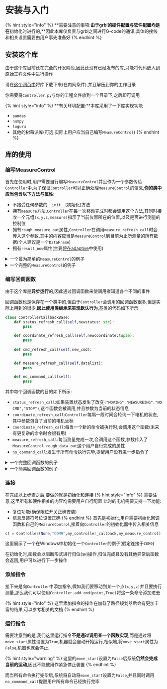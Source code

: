 # 安装与入门

{% hint style="info" %}
**需要注意的事项:**由于grbl的硬件配置与软件配置均是在**初始化时进行的,**因此本库仅负责与grbl之间进行G-code的通讯,具体的接线和相关设置需要由用户事先准备好
{% endhint %}

## 安装这个库

由于这个库目前还在完全的开发阶段,因此还没有已经发布的库,只能将代码嵌入到原始工程文件中进行操作

请在[这个网页中](http://10.92.1.90:7654/117lab/fdurop\_3D\_mag/raspcode/-/tree/test\_branch)将库下载下来(在内网条件),并且解压到你的工作目录

你需要将`Controller.py`与你的工程文件放到一个目录下,之后即可调用

{% hint style="info" %}
**有关环境配置:**本库采用了一下库实现功能

* `pandas`
* `numpy`
* `loguru`
* 其他的树莓派库(可选,实际上用户应当自己编写`MeasureControl`)
{% endhint %}

## 库的使用

### 编写MeasureControl

首先在使用时,用户需要自行编写`MeasureControl`并且作为一个参数传给`Controller`中,为了保证`Controller`可以正确处理`MeasureControl`的信息,**你的类中应当包含以下方法与属性**:

* 不接受任何参数的`__init__`(初始化)方法
* 拥有`measure`方法,`Controller`在每一次移动完成时都会调用这个方法,其同时接收一个元组`(x,y,z,measure)`指示了当前仪器所在的位置,以及是否进行测量的控制位
* 拥有`rough_measure_out`属性,`Controller`在调用`measure_refresh_call`时会传入这个参数,其中的内容应当是`MeasureControl`到目前为止所测量的所有数据(个人建议是一个`DataFrame`)
* 拥有`result_now`属性(主要[将在adaptive](an-zhuang-yu-ru-men.md#shi-yong-adaptive)中使用)

<details>

<summary>一个最为简单的<code>MeasureControl</code>的例子</summary>

这个例子中的`MeasureControl`什么也干不了,不过是一个展示最基本要求的好例子,或者如果你**希望不进行任何的测量操作**,也是可行的选择

```python
class MeasureControl:
    def __init__(self)->None:
        self.rough_measure_out=0
        self.result_now=0
    def measure(self,cmd_input)->None:
        pass
```

</details>

<details>

<summary>一个完整的<code>MeasureControl</code>的例子</summary>

以下代码来自于我为磁场传感器编写的代码,比较复杂,但是基本展示了所有`MeasureControl`应当实现的功能

```python
import qmc5883l as qmc
import adafruit_mlx90393 as mlx
import board
import time
import numpy as np
import pandas as pd
from loguru import logger

class MeasureControl:
    def __init__(self) -> None:
        logger.info("Trying to connect to the measure device!")
        self.init()
        
    def init(self):
        i2c=board.I2C()
        self.i2c=i2c
        self.mlx=mlx.MLX90393(i2c,0x18,oversampling=mlx.OSR_3)#*将过采样率提高
        self.qmc=qmc.QMC5883L(i2c)
        #*这里还缺一个激活TMAG的
        self.qmc.field_range=qmc.FIELDRANGE_8G
        self.qmc.oversample=qmc.OVERSAMPLE_512
        self.qmc.mode_control=qmc.MODE_CONTINUOUS#*开启QMC
        self.mlx.oversampling=mlx.OSR_3#*将过采样率开高
        logger.info("Measure device connected!")
        self.device_table=[
            [500,(0,0),lambda:self.mlx_measure(mlx.RESOLUTION_17,mlx.GAIN_5X),"MLX 500Gs"],     #*格式:[量程,坐标偏移,操作命令,名称]
            [250,(0,0),lambda:self.mlx_measure(mlx.RESOLUTION_17,mlx.GAIN_2_5X),"MLX 250Gs"],      
            [50,(0,0),lambda:self.mlx_measure(mlx.RESOLUTION_16,mlx.GAIN_1X),"MLX 50Gs"],
            [8,(8.001,0.41),lambda:self.qmc_measure(qmc.FIELDRANGE_8G),"QMC 8G"],#TODO 检查QMC芯片的偏移坐标
            [2,(8.001,0.41),lambda:self.qmc_measure(qmc.FIELDRANGE_2G),"QMC 2G"]      
        ]
        self.rough_measure_out=pd.DataFrame()
        
        
    def mlx_measure(self,res,gain):
        self.mlx.resolution_x=res
        self.mlx.resolution_y=res
        self.mlx.resolution_z=res
        self.mlx.gain=gain
        t=self.mlx.magnetic#*读走一次数据
        # time.sleep(0.1)
        x,y,z=self.mlx.magnetic#TODO在这里不考虑多次采样与误差了,未来会考虑
        return y/100,x/100,z/100#!输出单位uT,转换为Gs
    
    def mlx_multimeasure(self,f):
        num=10
        m_data=[]
        for i in range(num):
            m_data.append(self.safe_measure(f))
        data_array=np.array(m_data)
        xmean=data_array[:,0].mean()
        ymean=data_array[:,1].mean()
        zmean=data_array[:,2].mean()
        xerr=data_array[:,0].std()/np.sqrt(num-1)
        yerr=data_array[:,1].std()/np.sqrt(num-1)
        zerr=data_array[:,2].std()/np.sqrt(num-1)
        return xmean,xerr,ymean,yerr,zmean,zerr

    def qmc_measure(self,range):#!需要对x轴和y轴旋转
        self.qmc.field_range=range
        t=self.qmc.magnetic
        time.sleep(0.2)
        x,y,z=self.qmc.magnetic#!x,y调换
        return x,-y,z
    
    def safe_measure(self,measure_func):#!此处定义了如果出现错误之后重新加载
        retry_max=5#!此处为最大重试次数
        retry_now=0
        while True:
            try:
                if retry_now>0:
                    self.init()
                    time.sleep(0.2)
                data=measure_func()
                break
            except:
                retry_now+=1
                if retry_now>retry_max:
                    logger.error("Maximum number of retries reached. Exiting!")
                    raise
                else:
                    self.i2c.deinit()
                    logger.warning("An error happened in measure device. Retry time {}".format(retry_now))
                    time.sleep(0.3)#*先暂停一下,防止过快
        return data            
    
    def measure(self,cmd_input):
        x0,y0,z,_=cmd_input
        logger.info("One measure started at:({},{},{})",x0,y0,z)
        device=""
        for i in range(len(self.device_table)):
            test_device=self.device_table[i]
            bx,by,bz=self.safe_measure(test_device[2])
            x=x0+test_device[1][0]
            y=y0+test_device[1][1]
            device=test_device[3]
            if i+1<(len(self.device_table)):
                new_dev=self.device_table[i+1]
                if(max(abs(bx),abs(by),abs(bz))<3*new_dev[0]/4):#阈值选取3/4
                    logger.debug("Device {} get({},{},{}),switching to the next device!",
                                device,bx,by,bz)
                    continue
                else:
                    logger.debug("Device {} get({},{},{}),measure complete!",
                                device,bx,by,bz)
                    bx,xerr,by,yerr,bz,zerr=self.mlx_multimeasure(test_device[2])
                    break
            else:
                logger.debug("Device {} get({},{},{}),measure complete!",
                                device,bx,by,bz)
                bx,xerr,by,yerr,bz,zerr=self.mlx_multimeasure(test_device[2])
                break
        out_data_dict={
            "xmean":[bx],
            "xstd":[xerr],#!注意,这里两个名称不符,应当统一使用**测量误差**
            "ymean":[by],
            "ystd":[yerr],
            "zmean":[bz],
            "zstd":[zerr],
            "inx":[x],
            "iny":[y],
            "inz":[z],
            "measure device":[device]
            }
        odf=pd.DataFrame(out_data_dict)
        self.rough_measure_out=pd.concat([self.rough_measure_out,odf])
        self.result_now=(bx,by,bz)
```



</details>

### 编写回调函数

由于这个库是**异步运行**的,因此通过回调函数来使调用者知道各个不同的事件

回调函数也是保存在一个类中的,但由于`Controller`会调用的回调函数很多,但是实际上用到的很少,**因此使用类继承来实现默认行为**,基类的代码如下所示

```python
class ControllerCallbackBase:
    def status_refresh_call(self,newstatus: str):
        pass

    def coordinate_refresh_call(self,newcoordinate:tuple):
        pass
    
    def cmd_refresh_call(self,new_cmd):
        pass

    def measure_refresh_call(self,datalist):
        pass

    def no_command_call(self):
        pass

```

其中每个回调函数的目的如下所示:

* `status_refresh_call`:如果装置状态发生了改变`("MOVING","MEASUREING","NO CMD","STOP")`,这个函数会被调用,并且参数为当前的状态信息
* `coordinate_refresh_call`:`Controller`每隔一段时间会轮询一下电机的状态,其中参数包含了当前的电机坐标
* `coordinate_refresh_call`:每当一个新的命令被执行时,会调用这个函数(未来有更复杂的命令时会很有用)
* `measure_refresh_call`:每当测量完成一次,会调用这个函数,参数传入了`MeasureControl.rough_data_out`这个用户自行完成的属性
* `no_command_call`:发生于所有命令执行完毕,提醒用户没有进一步指令了

<details>

<summary>一个完整回调函数的例子</summary>

下面展示了一个回调函数是如何工作的

在这里需要特别提醒一下,在回调函数类初始化函数中**可以包含你自己的类**,实现数据传输

```python
class ApplicationControllerCallback(Controller.ControllerCallbackBase):
    def __init__(self,cui) -> None:
        self.cui=cui
        super().__init__()

    def measure_refresh_call(self, datalist):
        measureout=get_measure_out(datalist)
        if measureout:
            self.cui.data_out.clear()
            self.cui.data_out.add_item_list(measureout)
        return super().measure_refresh_call(datalist)

    def status_refresh_call(self, newstatus: str):
        self.cui.check_flag(newstatus)
        return super().status_refresh_call(newstatus)
    
    def cmd_refresh_call(self, new_cmd):
        self.cui.refresh_cmd(new_cmd)
        return super().cmd_refresh_call(new_cmd)

    def no_command_call(self):
        self.cui.no_cmd()
        return super().no_command_call()

    def coordinate_refresh_call(self, newcoordinate: tuple):
        self.cui.refresh_coordinate(newcoordinate)
        return super().coordinate_refresh_call(newcoordinate)

```

</details>

<details>

<summary>一个简易回调函数的例子</summary>

下面这个回调函数就比较简单,其只在没有命令的时候才会有非默认的行为,即保存数据并且退出

同时,我们也需要注意到,在调用回调函数时,**变量的作用域回到了用户中**,比如说,例子中tc就是一个全局变量,定义了此时使用的Controller

```python
class BatchControllerCallback(Controller.ControllerCallbackBase):
    def __init__(self,signal) -> None:
        super().__init__()

    def no_command_call(self):
        logger.info("Finished!")
        outdf=tc.measure_control.rough_measure_out
        outdf.to_csv("output.csv")
        pid=os.getpid()
        os.kill(pid,signal.SIGTERM)
        return super().no_command_call()
```

</details>

### 连接
在完成以上步骤之后,要做的就是初始化和连接
{% hint style="info" %}
需要注意,这里所有和硬件相关的内容均需要用户自行配置
此时的电机需要支持一下功能:
- 复位功能(确保限位开关正确安装)
- 信息反馈符号位设置正确
{% endhint %}
首先是初始化,用户需要初始化回调函数和自己的`MeasureControl`,接着向`Controller`的初始化器中传入相关信息
```python
ct = Controller(None,"COM9",my_controller_callback,my_measure_control)
```
这里展示了一个在Windows中初始化一个`Controller`的例子(假定连接于`COM9`)

在初始化时,函数会以阻断形式进行归位(`$H`)操作,归位完成且没有其他异常后函数会返回,用户可以进行下一步操作
### 添加指令
接下来是向`Controller`中添加指令,假如我们要移动到某一个点`(x,y,z)`并且要执行测量,那么我们可以使用`Controller.add_cmd(point,True)`将这一条命令添加进去

{% hint style="info" %}
这里添加指令的操作在加载了路径规划器后会有更加丰富的结果,可以参考相关的文档
{% endhint %}

### 运行指令
需要注意到的是,我们这里运行指令**不是通过调用某一个函数实现**,而是通过将`move_start`属性设置为`True`,机器就会自动开始运行,相似地,将`move_start`属性为`False`,机器也就会停止.

{% hint style="warning" %}
这里的`move_start`设置为`False`后系统**仍然会完成当前的运动**,因此不能被用作紧急停止装置
{% endhint %}

而当所有命令执行完毕后,系统将自动将`move_start`设置为`False`,并且同时调用 `no_command_call`提醒用户所有命令已经执行完毕



